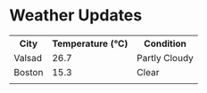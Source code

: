 # Weather Updates

<!-- WEATHER-UPDATE-START -->
<table><tr><th>City</th><th>Temperature (°C)</th><th>Condition</th></tr><tr><td>Valsad</td><td>26.7</td><td>Partly Cloudy</td></tr><tr><td>Boston</td><td>15.3</td><td>Clear</td></tr><tr><td></td><td></td><td></td></tr></table>
<!-- WEATHER-UPDATE-END -->
